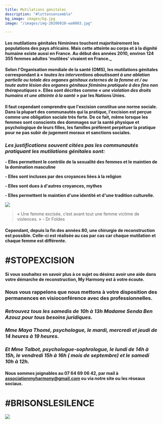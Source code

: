 ```yaml
---
title: Mutilations génitales
description: "#luttonsensemble"
bg_image: images/bg.jpg
image: "/images/img-20200920-wa0003.jpg"

---
```

#### Les mutilations génitales féminines touchent majoritairement les populations des pays africains. Mais cette atteinte au corps et à la dignité humaine existe aussi en France. Au début des années 2010, environ 124 355 femmes adultes 'mutilées' vivaient en France._

#### Selon l'Organisation mondiale de la santé (OMS), les mutilations génitales correspondant à « _toutes les interventions aboutissant à une ablation partielle ou totale des organes génitaux externes de la femme et / ou toute autre lésion des organes génitaux féminins pratiquée à des fins non thérapeutiques_ ». Elles sont décrites comme « _une violation des droits humains et une atteinte à la santé_ » par les Nations Unies.

#### Il faut cependant comprendre que l'excision constitue une norme sociale. Dans la plupart des communautés qui la pratique, l'excision est perçue comme une obligation sociale très forte. De ce fait, même lorsque les femmes sont conscients des dommages sur la santé physique et psychologique de leurs filles, les familles préfèrent perpétuer la pratique pour ne pas subir de jugement moraux et sanctions sociales.

### _Les justifications souvent citées pas les communautés pratiquant les mutilations génitales sont:_

**- Elles permettent le contrôle de la sexualité des femmes et le maintien de la domination masculine**

**- Elles sont incluses par des croyances liées à la religion**

**- Elles sont dues à d'autres croyances, mythes**

**- Elles permettent le maintien d'une identité et d'une tradition culturelle.**

![](/images/whatsapp-image-2020-09-21-at-22-23-47.jpeg)

> « Une femme excisée, c’est avant tout une femme victime de violences. » - Dr Foldes

#### Cependant, depuis la fin des années 80, une chirurgie de reconstruction est possible. Celle-ci est réalisée au cas par cas car chaque mutilation et chaque femme est différente.

# #STOPEXCISION

#### Si vous souhaitez en savoir plus à ce sujet ou désirez avoir une aide dans votre démarche de reconstruction, My Harmony est à votre écoute.

### **Nous vous rappelons que nous mettons à votre disposition des permanences en visioconférence avec des professionnelles.**

### _Retrouvez tous les samedis de 10h à 13h Madame Senda Ben Azouz pour tous besoins juridiques._

### _Mme Maya Thomé, psychologue, le mardi, mercredi et jeudi de 14 heures à 19 heures._

### _Et Mme Talbot, psychologue-sophrologue, le lundi de 14h à 15h, le vendredi 15h à 16h ( mois de septembre) et le samedi 10h à 12h._

#### Nous sommes joignables au 07 64 69 06 42, par mail à associationmyharmony@gmail.com ou via notre site ou les réseaux sociaux.

# **#BRISONSLESILENCE**

![](/images/whatsapp-image-2020-09-22-at-13-41-43-2.jpeg)